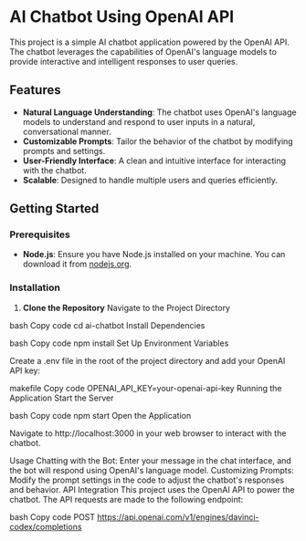 # AI Chatbot Using OpenAI API

This project is a simple AI chatbot application powered by the OpenAI API. The chatbot leverages the capabilities of OpenAI's language models to provide interactive and intelligent responses to user queries.

## Features

- **Natural Language Understanding**: The chatbot uses OpenAI's language models to understand and respond to user inputs in a natural, conversational manner.
- **Customizable Prompts**: Tailor the behavior of the chatbot by modifying prompts and settings.
- **User-Friendly Interface**: A clean and intuitive interface for interacting with the chatbot.
- **Scalable**: Designed to handle multiple users and queries efficiently.

## Getting Started

### Prerequisites

- **Node.js**: Ensure you have Node.js installed on your machine. You can download it from [nodejs.org](https://nodejs.org/).

### Installation

1. **Clone the Repository**
Navigate to the Project Directory

bash
Copy code
cd ai-chatbot
Install Dependencies

bash
Copy code
npm install
Set Up Environment Variables

Create a .env file in the root of the project directory and add your OpenAI API key:

makefile
Copy code
OPENAI_API_KEY=your-openai-api-key
Running the Application
Start the Server

bash
Copy code
npm start
Open the Application

Navigate to http://localhost:3000 in your web browser to interact with the chatbot.

Usage
Chatting with the Bot: Enter your message in the chat interface, and the bot will respond using OpenAI's language model.
Customizing Prompts: Modify the prompt settings in the code to adjust the chatbot's responses and behavior.
API Integration
This project uses the OpenAI API to power the chatbot. The API requests are made to the following endpoint:

bash
Copy code
POST https://api.openai.com/v1/engines/davinci-codex/completions


